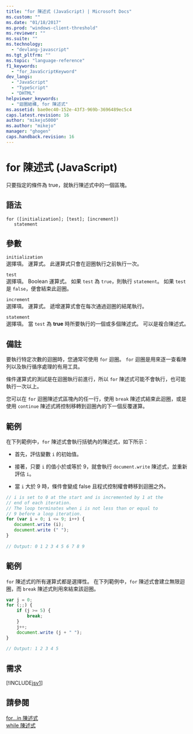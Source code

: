 ```yaml
---
title: "for 陳述式 (JavaScript) | Microsoft Docs"
ms.custom: ""
ms.date: "01/18/2017"
ms.prod: "windows-client-threshold"
ms.reviewer: ""
ms.suite: ""
ms.technology: 
  - "devlang-javascript"
ms.tgt_pltfrm: ""
ms.topic: "language-reference"
f1_keywords: 
  - "for_JavaScriptKeyword"
dev_langs: 
  - "JavaScript"
  - "TypeScript"
  - "DHTML"
helpviewer_keywords: 
  - "迴圈結構, for 陳述式"
ms.assetid: bae0ec40-152e-43f3-969b-3696489ec5c4
caps.latest.revision: 16
author: "mikejo5000"
ms.author: "mikejo"
manager: "ghogen"
caps.handback.revision: 16
---
```

# for 陳述式 (JavaScript)
只要指定的條件為 true，就執行陳述式中的一個區塊。  
  
## 語法  
  
```  
for ([initialization]; [test]; [increment])  
   statement   
```  
  
## 參數  
 `initialization`  
 選擇項。  運算式。  此運算式只會在迴圈執行之前執行一次。  
  
 `test`  
 選擇項。  Boolean 運算式。  如果 `test` 為 `true`，則執行 `statement`。  如果 `test` 是 `false`，便會結束此迴圈。  
  
 `increment`  
 選擇項。  運算式。  遞增運算式會在每次通過迴圈的結尾執行。  
  
 `statement`  
 選擇項。  當 `test` 為 **true** 時所要執行的一個或多個陳述式。  可以是複合陳述式。  
  
## 備註  
 要執行特定次數的迴圈時，您通常可使用 `for` 迴圈。  `for` 迴圈是用來逐一查看陣列以及執行循序處理的有用工具。  
  
 條件運算式的測試是在迴圈執行前進行，所以 `for` 陳述式可能不會執行，也可能執行一次以上。  
  
 您可以在 `for` 迴圈陳述式區塊內的任一行，使用 `break` 陳述式結束此迴圈，或是使用 `continue` 陳述式將控制移轉到迴圈內的下一個反覆運算。  
  
## 範例  
 在下列範例中，`for` 陳述式會執行括號內的陳述式，如下所示：  
  
-   首先，評估變數 `i` 的初始值。  
  
-   接著，只要 `i` 的值小於或等於 9，就會執行 `document.write` 陳述式，並重新評估 `i`。  
  
-   當 `i` 大於 9 時，條件會變成 false 且程式控制權會轉移到迴圈之外。  
  
```javascript  
// i is set to 0 at the start and is incremented by 1 at the  
// end of each iteration.  
// The loop terminates when i is not less than or equal to  
// 9 before a loop iteration.  
for (var i = 0; i <= 9; i++) {  
   document.write (i);  
   document.write (" ");  
}  
  
// Output: 0 1 2 3 4 5 6 7 8 9  
```  
  
## 範例  
 `for` 陳述式的所有運算式都是選擇性。  在下列範例中，`for` 陳述式會建立無限迴圈，而 `break` 陳述式則用來結束該迴圈。  
  
```javascript  
var j = 0;  
for (;;) {  
    if (j >= 5) {  
        break;  
    }  
    j++;  
    document.write (j + " ");  
}  
  
// Output: 1 2 3 4 5  
```  
  
## 需求  
 [!INCLUDE[jsv1](../../javascript/misc/includes/jsv1-md.md)]  
  
## 請參閱  
 [for...in 陳述式](../../javascript/reference/for-dot-dot-dot-in-statement-javascript.md)   
 [while 陳述式](../../javascript/reference/while-statement-javascript.md)